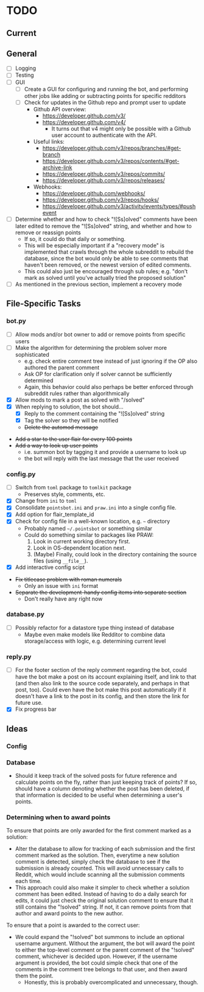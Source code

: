 # TODO

## Current

## General

* [ ] Logging
* [ ] Testing
* [ ] GUI
    - [ ] Create a GUI for configuring and running the bot, and performing other jobs
        like adding or subtracting points for specific redditors
    - [ ] Check for updates in the Github repo and prompt user to update
        - Github API overview:
            - https://developer.github.com/v3/
            - https://developer.github.com/v4/
                - It turns out that v4 might only be possible with a Github user
                    account to authenticate with the API.
        - Useful links:
            - https://developer.github.com/v3/repos/branches/#get-branch
            - https://developer.github.com/v3/repos/contents/#get-archive-link
            - https://developer.github.com/v3/repos/commits/
            - https://developer.github.com/v3/repos/releases/
        - Webhooks:
            - https://developer.github.com/webhooks/
            - https://developer.github.com/v3/repos/hooks/
            - https://developer.github.com/v3/activity/events/types/#pushevent
* [ ] Determine whether and how to check "![Ss]olved" comments have been later
    edited to remove the "![Ss]olved" string, and whether and how to remove or
    reassign points
    - If so, it could do that daily or something.
    - This will be especially important if a "recovery mode" is implemented that
        crawls through the whole subreddit to rebuild the database, since the
        bot would only be able to see comments that haven't been removed, or
        the newest version of edited comments.
    - This could also just be encouraged through sub rules; e.g. "don't mark as
        solved until you've actually tried the proposed solution"
* [ ] As mentioned in the previous section, implement a recovery mode

## File-Specific Tasks

### bot.py

* [ ] Allow mods and/or bot owner to add or remove points from specific users
* [ ] Make the algorithm for determining the problem solver more sophisticated
    - e.g. check entire comment tree instead of just ignoring if the OP also
        authored the parent comment
    - Ask OP for clarification only if solver cannot be sufficiently determined
    - Again, this behavior could also perhaps be better enforced through
        subreddit rules rather than algorithmically
* [X] Allow mods to mark a post as solved with "/solved"
* [X] When replying to solution, the bot should...
    - [X] Reply to the comment containing the "![Ss]olved" string
    - [X] Tag the solver so they will be notified
    - ~~Delete the automod message~~
* ~~Add a star to the user flair for every 100 points~~
* ~~Add a way to look up user points~~
    - i.e. summon bot by tagging it and provide a username to look up
    - the bot will reply with the last message that the user received

### config.py

* [ ] Switch from `toml` package to `tomlkit` package
    - Preserves style, comments, etc.
* [X] Change from `ini` to `toml `
* [X] Consolidate `pointsbot.ini` and `praw.ini` into a single config file.
* [X] Add option for flair_template_id
* [X] Check for config file in a well-known location, e.g. `~` directory
    - Probably named `~/.pointsbot` or something similar
    - Could do something similar to packages like PRAW:
        1. Look in current working directory first.
        2. Look in OS-dependent location next.
        3. (Maybe) Finally, could look in the directory containing the source files
           (using `__file__`).
* [X] Add interactive config scipt
* ~~Fix titlecase problem with roman numerals~~
    - Only an issue with `ini` format
* ~~Separate the development-handy config items into separate section~~
    - Don't really have any right now

### database.py

* [ ] Possibly refactor for a datastore type thing instead of database
    - Maybe even make models like Redditor to combine data storage/access with
        logic, e.g. determining current level

### reply.py

* [ ] For the footer section of the reply comment regarding the bot, could have the
    bot make a post on its account explaining itself, and link to that (and then
    also link to the source code separately, and perhaps in that post, too).
    Could even have the bot make this post automatically if it doesn't have a
    link to the post in its config, and then store the link for future use.
* [X] Fix progress bar

## Ideas

### Config

### Database

* Should it keep track of the solved posts for future reference and calculate
    points on the fly, rather than just keeping track of points? If so, should
    have a column denoting whether the post has been deleted, if that
    information is decided to be useful when determining a user's points.

### Determining when to award points

To ensure that points are only awarded for the first comment marked as a
solution:

* Alter the database to allow for tracking of each submission and the first
    comment marked as the solution. Then, everytime a new solution comment is
    detected, simply check the database to see if the submission is already
    counted. This will avoid unnecessary calls to Reddit, which would include
    scanning all the submission comments each time.
* This approach could also make it simpler to check whether a solution comment
    has been edited. Instead of having to do a daily search for edits, it could
    just check the original solution comment to ensure that it still contains
    the "!solved" string. If not, it can remove points from that author and
    award points to the new author.

To ensure that a point is awarded to the correct user:

* We could expand the "!solved" bot summons to include an optional username
    argument. Without the argument, the bot will award the point to either the
    top-level comment or the parent comment of the "!solved" comment, whichever
    is decided upon. However, if the username argument is provided, the bot
    could simple check that one of the comments in the comment tree belongs to
    that user, and then award them the point.
    - Honestly, this is probably overcomplicated and unnecessary, though.
